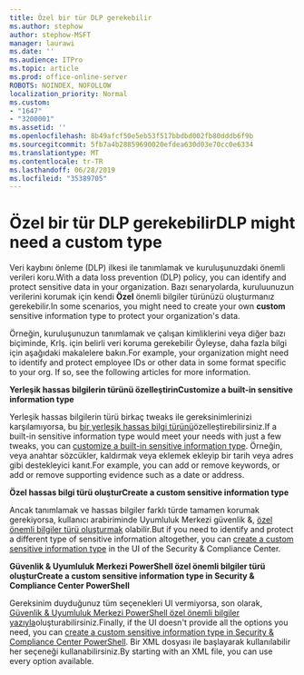 ```yaml
---
title: Özel bir tür DLP gerekebilir
ms.author: stephow
author: stephow-MSFT
manager: laurawi
ms.date: ''
ms.audience: ITPro
ms.topic: article
ms.prod: office-online-server
ROBOTS: NOINDEX, NOFOLLOW
localization_priority: Normal
ms.custom:
- "1647"
- "3200001"
ms.assetid: ''
ms.openlocfilehash: 8b49afcf50e5eb53f517bbdbd002fb80dddb6f9b
ms.sourcegitcommit: 5fb7a4b28859690020efdea630d03e70cc0e6334
ms.translationtype: MT
ms.contentlocale: tr-TR
ms.lasthandoff: 06/28/2019
ms.locfileid: "35389705"
---
```

# <a name="dlp-might-need-a-custom-type"></a><span data-ttu-id="84fe9-102">Özel bir tür DLP gerekebilir</span><span class="sxs-lookup"><span data-stu-id="84fe9-102">DLP might need a custom type</span></span>

<span data-ttu-id="84fe9-103">Veri kaybını önleme (DLP) ilkesi ile tanımlamak ve kuruluşunuzdaki önemli verileri koru.</span><span class="sxs-lookup"><span data-stu-id="84fe9-103">With a data loss prevention (DLP) policy, you can identify and protect sensitive data in your organization.</span></span> <span data-ttu-id="84fe9-104">Bazı senaryolarda, kuruluunuzun verilerini korumak için kendi **Özel** önemli bilgiler türünüzü oluşturmanız gerekebilir.</span><span class="sxs-lookup"><span data-stu-id="84fe9-104">In some scenarios, you might need to create your own **custom** sensitive information type to protect your organization's data.</span></span>

<span data-ttu-id="84fe9-105">Örneğin, kuruluşunuzun tanımlamak ve çalışan kimliklerini veya diğer bazı biçiminde, Krlş. için belirli veri koruma gerekebilir Öyleyse, daha fazla bilgi için aşağıdaki makalelere bakın.</span><span class="sxs-lookup"><span data-stu-id="84fe9-105">For example, your organization might need to identify and protect employee IDs or other data in some format specific to your org. If so, see the following articles for more information.</span></span>
  
 <span data-ttu-id="84fe9-106">**Yerleşik hassas bilgilerin türünü özelleştirin**</span><span class="sxs-lookup"><span data-stu-id="84fe9-106">**Customize a built-in sensitive information type**</span></span>
  
<span data-ttu-id="84fe9-107">Yerleşik hassas bilgilerin türü birkaç tweaks ile gereksinimlerinizi karşılamıyorsa, bu [bir yerleşik hassas bilgi türünü](https://docs.microsoft.com/office365/securitycompliance/customize-a-built-in-sensitive-information-type)özelleştirebilirsiniz.</span><span class="sxs-lookup"><span data-stu-id="84fe9-107">If a built-in sensitive information type would meet your needs with just a few tweaks, you can [customize a built-in sensitive information type](https://docs.microsoft.com/office365/securitycompliance/customize-a-built-in-sensitive-information-type).</span></span> <span data-ttu-id="84fe9-108">Örneğin, veya anahtar sözcükler, kaldırmak veya eklemek ekleyip bir tarih veya adres gibi destekleyici kanıt.</span><span class="sxs-lookup"><span data-stu-id="84fe9-108">For example, you can add or remove keywords, or add or remove supporting evidence such as a date or address.</span></span>
  
 <span data-ttu-id="84fe9-109">**Özel hassas bilgi türü oluştur**</span><span class="sxs-lookup"><span data-stu-id="84fe9-109">**Create a custom sensitive information type**</span></span>
  
<span data-ttu-id="84fe9-110">Ancak tanımlamak ve hassas bilgiler farklı türde tamamen korumak gerekiyorsa, kullanıcı arabiriminde Uyumluluk Merkezi güvenlik &, [özel önemli bilgiler türü oluşturmak](https://docs.microsoft.com/office365/securitycompliance/create-a-custom-sensitive-information-type) olabilir.</span><span class="sxs-lookup"><span data-stu-id="84fe9-110">But if you need to identify and protect a different type of sensitive information altogether, you can [create a custom sensitive information type](https://docs.microsoft.com/office365/securitycompliance/create-a-custom-sensitive-information-type) in the UI of the Security & Compliance Center.</span></span>
  
<span data-ttu-id="84fe9-111">**Güvenlik & Uyumluluk Merkezi PowerShell özel önemli bilgiler türü oluştur**</span><span class="sxs-lookup"><span data-stu-id="84fe9-111">**Create a custom sensitive information type in Security & Compliance Center PowerShell**</span></span>

<span data-ttu-id="84fe9-112">Gereksinim duyduğunuz tüm seçenekleri UI vermiyorsa, son olarak, [Güvenlik & Uyumluluk Merkezi PowerShell özel önemli bilgiler yazıyla](https://docs.microsoft.com/office365/securitycompliance/create-a-custom-sensitive-information-type-in-scc-powershell)oluşturabilirsiniz.</span><span class="sxs-lookup"><span data-stu-id="84fe9-112">Finally, if the UI doesn't provide all the options you need, you can [create a custom sensitive information type in Security & Compliance Center PowerShell](https://docs.microsoft.com/office365/securitycompliance/create-a-custom-sensitive-information-type-in-scc-powershell).</span></span> <span data-ttu-id="84fe9-113">Bir XML dosyası ile başlayarak kullanılabilir her seçeneği kullanabilirsiniz.</span><span class="sxs-lookup"><span data-stu-id="84fe9-113">By starting with an XML file, you can use every option available.</span></span>
